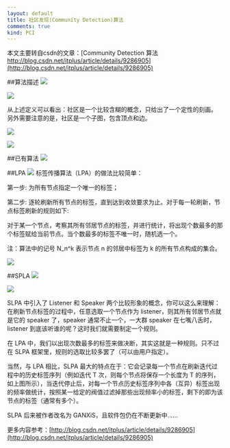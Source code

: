 ```yaml
---
layout: default
title: 社区发现(Community Detection)算法
comments: true
kind: PCI
---
```

本文主要转自csdn的文章：[Community Detection 算法 http://blog.csdn.net/itplus/article/details/9286905](http://blog.csdn.net/itplus/article/details/9286905)

##算法描述
![](http://img.blog.csdn.net/20130710080848421)

![](http://img.blog.csdn.net/20130710080858906)

从上述定义可以看出：社区是一个比较含糊的概念，只给出了一个定性的刻画。
另外需要注意的是，社区是一个子图，包含顶点和边。

![](http://img.blog.csdn.net/20130710080910046)

![](http://img.blog.csdn.net/20130710080925218)

##已有算法
![](http://img.blog.csdn.net/20130710081011421)

##LPA
![](http://img.blog.csdn.net/20130710081045968)
  标签传播算法（LPA）的做法比较简单：
  
第一步: 为所有节点指定一个唯一的标签；

第二步: 逐轮刷新所有节点的标签，直到达到收敛要求为止。对于每一轮刷新，节点标签刷新的规则如下:

对于某一个节点，考察其所有邻居节点的标签，并进行统计，将出现个数最多的那个标签赋给当前节点。当个数最多的标签不唯一时，随机选一个。

注：算法中的记号 N_n^k 表示节点 n 的邻居中标签为 k 的所有节点构成的集合。

![](http://img.blog.csdn.net/20130710081059265)

##SPLA
![](http://img.blog.csdn.net/20130710081109859)

![](http://img.blog.csdn.net/20130710081127656)


  SLPA 中引入了 Listener 和 Speaker 两个比较形象的概念，你可以这么来理解：在刷新节点标签的过程中，任意选取一个节点作为 listener，则其所有邻居节点就是它的 speaker 了，speaker 通常不止一个，一大群 speaker 在七嘴八舌时，listener 到底该听谁的呢？这时我们就需要制定一个规则。

  在 LPA 中，我们以出现次数最多的标签来做决断，其实这就是一种规则。只不过在 SLPA 框架里，规则的选取比较多罢了（可以由用户指定）。
 
  当然，与 LPA 相比，SLPA 最大的特点在于：它会记录每一个节点在刷新迭代过程中的历史标签序列（例如迭代 T 次，则每个节点将保存一个长度为 T 的序列，如上图所示），当迭代停止后，对每一个节点历史标签序列中各（互异）标签出现的频率做统计，按照某一给定的阀值过滤掉那些出现频率小的标签，剩下的即为该节点的标签（通常有多个）。

SLPA 后来被作者改名为 GANXiS，且软件包仍在不断更新中......

更多内容参考：[http://blog.csdn.net/itplus/article/details/9286905](http://blog.csdn.net/itplus/article/details/9286905)
